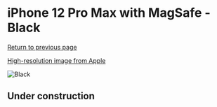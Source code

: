 # iPhone 12 Pro Max with MagSafe - Black

[Return to previous page](/iphone_12)

[High-resolution image from Apple](https://store.storeimages.cdn-apple.com/8756/as-images.apple.com/is/MHLG3?wid=4500&hei=4500&fmt=png)

<div style="width: 500px"><img src="/almost_uncompressed/MHLG3.webp" alt="Black"></div>

## Under construction
